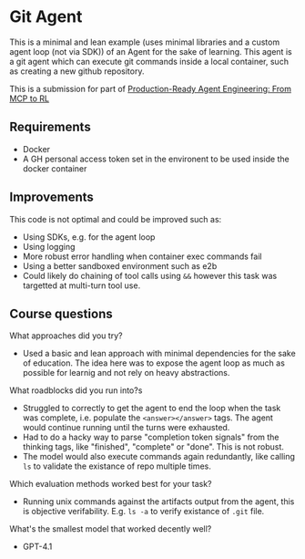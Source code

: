 # Git Agent

This is a minimal and lean example (uses minimal libraries and a custom agent loop (not via SDK)) of an Agent for the sake of learning. This agent is a git agent which can execute git commands inside a local container, such as creating a new github repository.

This is a submission for part of [Production-Ready Agent Engineering: From MCP to RL](https://maven.com/will-brown-kyle-corbitt/agents-mcp-rl)

## Requirements

- Docker
- A GH personal access token set in the environent to be used inside the docker container

## Improvements

This code is not optimal and could be improved such as:

- Using SDKs, e.g. for the agent loop
- Using logging
- More robust error handling when container exec commands fail
- Using a better sandboxed environment such as e2b
- Could likely do chaining of tool calls using `&&` however this task was targetted at multi-turn tool use.

## Course questions

What approaches did you try?

- Used a basic and lean approach with minimal dependencies for the sake of education. The idea here was to expose the agent loop as much as possible for learnig and not rely on heavy abstractions.

What roadblocks did you run into?s

- Struggled to correctly to get the agent to end the loop when the task was complete, i.e. populate the `<answer></answer>` tags. The agent would continue running until the turns were exhausted.
- Had to do a hacky way to parse "completion token signals" from the thinking tags, like "finished", "complete" or "done". This is not robust.
- The model would also execute commands again redundantly, like calling `ls` to validate the existance of repo multiple times.

Which evaluation methods worked best for your task?

- Running unix commands against the artifacts output from the agent, this is objective verifability. E.g. `ls -a` to verify existance of `.git` file.

What's the smallest model that worked decently well?

- GPT-4.1

